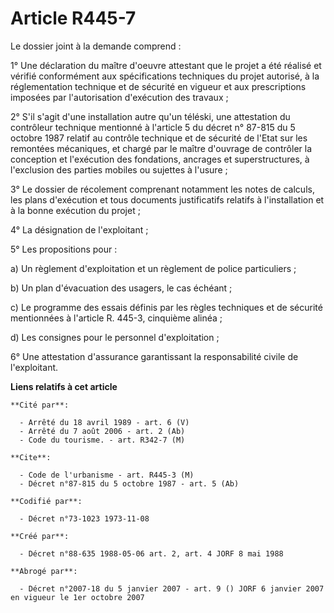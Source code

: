 # Article R445-7

Le dossier joint à la demande comprend :

1° Une déclaration du maître d'oeuvre attestant que le projet a été réalisé et vérifié conformément aux spécifications
techniques du projet autorisé, à la réglementation technique et de sécurité en vigueur et aux prescriptions imposées par
l'autorisation d'exécution des travaux ;

2° S'il s'agit d'une installation autre qu'un téléski, une attestation du contrôleur technique mentionné à l'article 5 du
décret n° 87-815 du 5 octobre 1987 relatif au contrôle technique et de sécurité de l'Etat sur les remontées mécaniques, et
chargé par le maître d'ouvrage de contrôler la conception et l'exécution des fondations, ancrages et superstructures, à
l'exclusion des parties mobiles ou sujettes à l'usure ;

3° Le dossier de récolement comprenant notamment les notes de calculs, les plans d'exécution et tous documents justificatifs
relatifs à l'installation et à la bonne exécution du projet ;

4° La désignation de l'exploitant ;

5° Les propositions pour :

a) Un règlement d'exploitation et un règlement de police particuliers ;

b) Un plan d'évacuation des usagers, le cas échéant ;

c) Le programme des essais définis par les règles techniques et de sécurité mentionnées à l'article R. 445-3, cinquième
alinéa ;

d) Les consignes pour le personnel d'exploitation ;

6° Une attestation d'assurance garantissant la responsabilité civile de l'exploitant.

**Liens relatifs à cet article**

	**Cité par**:

	  - Arrêté du 18 avril 1989 - art. 6 (V)
	  - Arrêté du 7 août 2006 - art. 2 (Ab)
	  - Code du tourisme. - art. R342-7 (M)

	**Cite**:

	  - Code de l'urbanisme - art. R445-3 (M)
	  - Décret n°87-815 du 5 octobre 1987 - art. 5 (Ab)

	**Codifié par**:

	  - Décret n°73-1023 1973-11-08

	**Créé par**:

	  - Décret n°88-635 1988-05-06 art. 2, art. 4 JORF 8 mai 1988

	**Abrogé par**:

	  - Décret n°2007-18 du 5 janvier 2007 - art. 9 () JORF 6 janvier 2007 en vigueur le 1er octobre 2007
